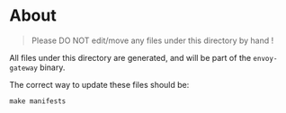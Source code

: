 # About

> Please DO NOT edit/move any files under this directory by hand !

All files under this directory are generated, and will be part of the `envoy-gateway` binary.

The correct way to update these files should be:

```shell
make manifests
```
